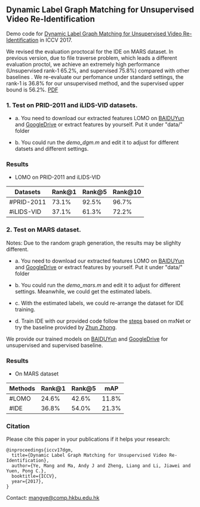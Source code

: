 ## Dynamic Label Graph Matching for Unsupervised Video Re-Identification

Demo code for [Dynamic Label Graph Matching for Unsupervised Video Re-Identification](http://www.comp.hkbu.edu.hk/~mangye/files/iccv17dgm2.pdf) in ICCV 2017.




We revised the evaluation proctocal for the IDE on MARS dataset. In previous version, due to file traverse problem, which leads a different evaluation proctol, we achieve an extremely high performance (Unsupervised rank-1 65.2%, and supervised 75.8%) compared with other baselines . We re-evaluate our perfomance under standard settings, the rank-1 is 36.8% for our unsupervised method, and the supervised upper bound is 56.2%. [PDF](http://www.comp.hkbu.edu.hk/~mangye/files/iccv17dgm2.pdf)

### 1. Test on PRID-2011 and iLIDS-VID datasets.


 - a. You need to download our extracted features LOMO on [BAIDUYun](https://pan.baidu.com/s/1b7UwbW) and [GoogleDrive](https://drive.google.com/open?id=0BxD9a73ckQ0vVzVWTkhmc2NSLTA) or extract features by yourself. Put it under "data/" folder

 - b. You could run the *demo_dgm.m* and edit it to adjust for different datsets and different settings. 

### Results
- LOMO on PRID-2011 and iLIDS-VID

|Datasets | Rank@1 | Rank@5 | Rank@10 |
| --------   | -----  | ---- | ----  |
|#PRID-2011  | 73.1% | 92.5% | 96.7% |
|#iLIDS-VID | 37.1% | 61.3% | 72.2% |


### 2. Test on MARS dataset.

Notes: Due to the random graph generation, the results may be slighlty different.

 - a. You need to download our extracted features LOMO on [BAIDUYun](https://pan.baidu.com/s/1b7UwbW) and [GoogleDrive](https://drive.google.com/open?id=0BxD9a73ckQ0vVzVWTkhmc2NSLTA) or extract features by yourself. Put it under "data/" folder

 - b. You could run the *demo_mars.m* and edit it to adjust for different settings. Meanwhile, we could get the estimated labels.

 - c. With the estimated labels, we could re-arrange the dataset for IDE training. 

 - d. Train IDE with our provided code follow the [steps](https://github.com/apache/incubator-mxnet/tree/master/example/image-classification) based on mxNet or try the baseline provided by [Zhun Zhong](https://github.com/zhunzhong07/IDE-baseline-Market-1501).

We provide our trained models on [BAIDUYun](https://pan.baidu.com/s/1qYPYXa8) and [GoogleDrive](https://drive.google.com/open?id=0BxD9a73ckQ0vYktDNllndzdpTXc) for unsupervised and supervised baseline.


### Results
- On MARS dataset

|Methods | Rank@1 | Rank@5 | mAP |
| --------   | -----  | ---- | ----  |
|#LOMO  | 24.6% | 42.6% | 11.8% |
|#IDE | 36.8% | 54.0% | 21.3% |


### Citation
Please cite this paper in your publications if it helps your research:
```
@inproceedings{iccv17dgm,
  title={Dynamic Label Graph Matching for Unsupervised Video Re-Identification},
  author={Ye, Mang and Ma, Andy J and Zheng, Liang and Li, Jiawei and Yuen, Pong C.},
  booktitle={ICCV},
  year={2017},
}
```

Contact: mangye@comp.hkbu.edu.hk
